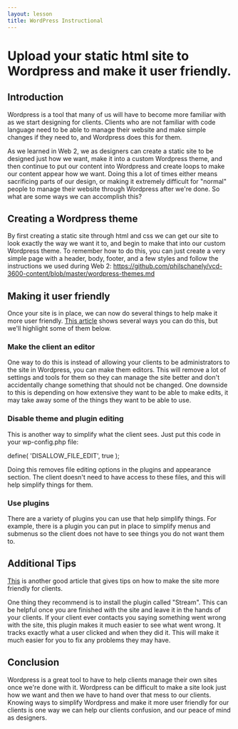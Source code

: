 ```yaml
---
layout: lesson
title: WordPress Instructional
---
```


# Upload your static html site to Wordpress and make it user friendly.

## Introduction

Wordpress is a tool that many of us will have to become more familiar with as we start designing for clients. Clients who are not familiar with code language need to be able to manage their website and make simple changes if they need to, and Wordpress does this for them.

As we learned in Web 2, we as designers can create a static site to be designed just how we want, make it into a custom Wordpress theme, and then continue to put our content into Wordpress and create loops to make our content appear how we want. Doing this a lot of times either means sacrificing parts of our design, or making it extremely difficult for "normal" people to manage their website through Wordpress after we're done. So what are some ways we can accomplish this?

## Creating a Wordpress theme

By first creating a static site through html and css we can get our site to look exactly the way we want it to, and begin to make that into our custom Wordpress theme. To remember how to do this, you can just create a very simple page with a header, body, footer, and a few styles and follow the instructions we used during Web 2: https://github.com/philschanely/vcd-3600-content/blob/master/wordpress-themes.md

## Making it user friendly

Once your site is in place, we can now do several things to help make it more user friendly. [This article](https://premium.wpmudev.org/blog/simplify-wordpress-backend/) shows several ways you can do this, but we'll highlight some of them below.

### Make the client an editor
One way to do this is instead of allowing your clients to be administrators to the site in Wordpress, you can make them editors. This will remove a lot of settings and tools for them so they can manage the site better and don't accidentally change something that should not be changed. One downside to this is depending on how extensive they want to be able to make edits, it may take away some of the things they want to be able to use.

### Disable theme and plugin editing
This is another way to simplify what the client sees. Just put this code in your wp-config.php file:

define( 'DISALLOW_FILE_EDIT', true );

Doing this removes file editing options in the plugins and appearance section. The client doesn't need to have access to these files, and this will help simplify things for them.

### Use plugins
There are a variety of plugins you can use that help simplify things. For example, there is a plugin you can put in place to simplify menus and submenus so the client does not have to see things you do not want them to.

## Additional Tips
[This](https://torquemag.io/2017/05/make-wordpress-safe-for-clients/) is another good article that gives tips on how to make the site more friendly for clients.

One thing they recommend is to install the plugin called "Stream". This can be helpful once you are finished with the site and leave it in the hands of your clients. If your client ever contacts you saying something went wrong with the site, this plugin makes it much easier to see what went wrong. It tracks exactly what a user clicked and when they did it. This will make it much easier for you to fix any problems they may have.

## Conclusion
Wordpress is a great tool to have to help clients manage their own sites once we're done with it. Wordpress can be difficult to make a site look just how we want and then we have to hand over that mess to our clients. Knowing ways to simplify Wordpress and make it more user friendly for our clients is one way we can help our clients confusion, and our peace of mind as designers.
